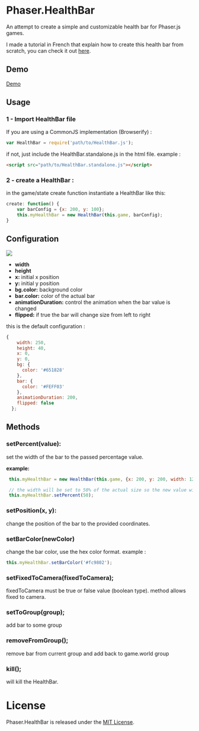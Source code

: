 # Phaser.HealthBar

An attempt to create a simple and customizable health bar for Phaser.js games.

I made a tutorial in French that explain how to create this health bar from scratch, you can check it out [here](http://apprendre-le-js.com/phaser-js-healthbar-tutorial/ "apprendre-le-js.com healthbar tutorial").

## Demo

[Demo](http://apprendre-le-js.com/tuto_examples/healthbar/4/)

## Usage

### 1 - Import HealthBar file

If you are using a CommonJS implementation (Browserify) :

```javascript
var HealthBar = require('path/to/HealthBar.js');
```

if not, just include the HealthBar.standalone.js in the html file.
example : 
``` html
<script src="path/to/HealthBar.standalone.js"></script>
```

### 2 - create a HealthBar :

in the game/state create function instantiate a HealthBar like this: 

```javascript
create: function() {	
	var barConfig = {x: 200, y: 100};
	this.myHealthBar = new HealthBar(this.game, barConfig);
}
```
## Configuration

![](https://raw.githubusercontent.com/bmarwane/phaser.healthbar/master/phaser.healthbar.config.png)

- **width**
- **height**
- **x:** initial x position 
- **y:** initial y position
- **bg.color:** background color
- **bar.color:** color of the actual bar
- **animationDuration:** control the animation when the bar value is changed
- **flipped:** if true the bar will change size from left to right

this is the default configuration : 
```javascript
{
    width: 250,
    height: 40,
    x: 0,
    y: 0,
    bg: {
      color: '#651828'
    },
    bar: {
      color: '#FEFF03'
    },
    animationDuration: 200,
    flipped: false
  };
```

## Methods

### setPercent(value):

set the width of the bar to the passed percentage value.

**example:**

```javascript
 this.myHealthBar = new HealthBar(this.game, {x: 200, y: 200, width: 120});

 // the width will be set to 50% of the actual size so the new value will be 60
 this.myHealthBar.setPercent(50); 
```
 
### setPosition(x, y): 
 change the position of the bar to the provided coordinates.
 
### setBarColor(newColor)

change the bar color, use the hex color format.
example :
```javascript
this.myHealthBar.setBarColor('#fc9802');
```

### setFixedToCamera(fixedToCamera);
 fixedToCamera must be true or false value (boolean type).
 method allows fixed to camera.

### setToGroup(group);
 add bar to some group

### removeFromGroup();
 remove bar from current group and add back to game.world group

### kill();
 will kill the HealthBar.

# License

Phaser.HealthBar is released under the [MIT License](https://opensource.org/licenses/MIT).
 
 

